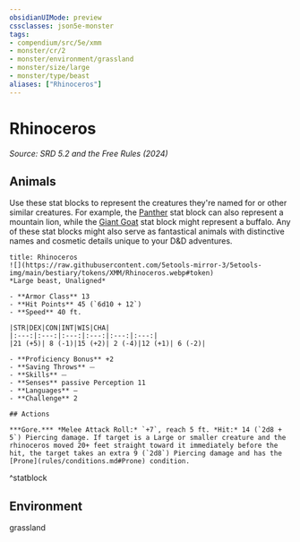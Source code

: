 ```yaml
---
obsidianUIMode: preview
cssclasses: json5e-monster
tags:
- compendium/src/5e/xmm
- monster/cr/2
- monster/environment/grassland
- monster/size/large
- monster/type/beast
aliases: ["Rhinoceros"]
---
```

# Rhinoceros
*Source: SRD 5.2 and the Free Rules (2024)*  

## Animals

Use these stat blocks to represent the creatures they're named for or other similar creatures. For example, the [Panther](panther-xmm.md) stat block can also represent a mountain lion, while the [Giant Goat](giant-goat-xmm.md) stat block might represent a buffalo. Any of these stat blocks might also serve as fantastical animals with distinctive names and cosmetic details unique to your D&D adventures.

```ad-statblock
title: Rhinoceros
![](https://raw.githubusercontent.com/5etools-mirror-3/5etools-img/main/bestiary/tokens/XMM/Rhinoceros.webp#token)
*Large beast, Unaligned*

- **Armor Class** 13
- **Hit Points** 45 (`6d10 + 12`)
- **Speed** 40 ft.

|STR|DEX|CON|INT|WIS|CHA|
|:---:|:---:|:---:|:---:|:---:|:---:|
|21 (+5)| 8 (-1)|15 (+2)| 2 (-4)|12 (+1)| 6 (-2)|

- **Proficiency Bonus** +2
- **Saving Throws** ⏤
- **Skills** ⏤
- **Senses** passive Perception 11
- **Languages** —
- **Challenge** 2

## Actions

***Gore.*** *Melee Attack Roll:* `+7`, reach 5 ft. *Hit:* 14 (`2d8 + 5`) Piercing damage. If target is a Large or smaller creature and the rhinoceros moved 20+ feet straight toward it immediately before the hit, the target takes an extra 9 (`2d8`) Piercing damage and has the [Prone](rules/conditions.md#Prone) condition.
```
^statblock

## Environment

grassland